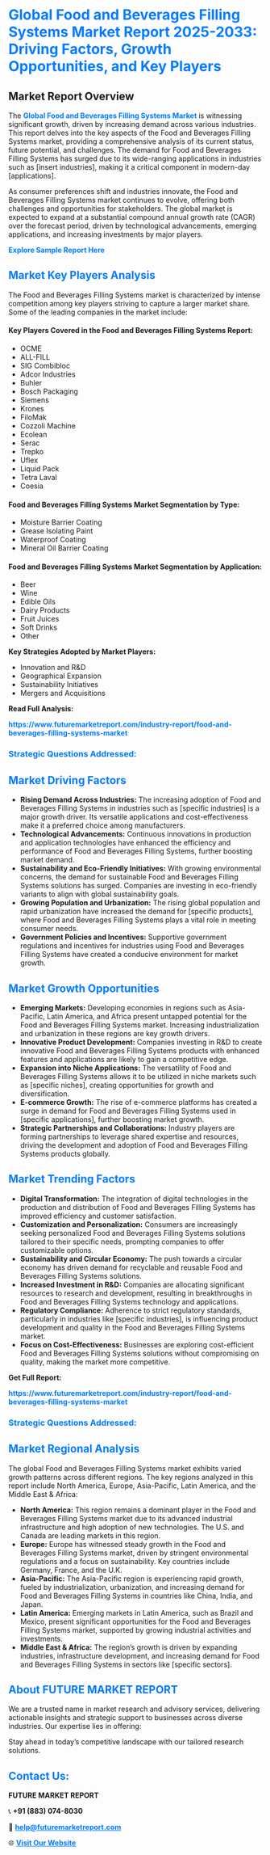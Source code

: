 <h1 style="color: #007BFF;">Global Food and Beverages Filling Systems Market Report 2025-2033: Driving Factors, Growth Opportunities, and Key Players</h1>

<section id="overview">
<h2>Market Report Overview</h2>
<p>The <a href="https://www.futuremarketreport.com/industry-report/food-and-beverages-filling-systems-market" style="color: #007BFF; text-decoration: none;"><strong>Global Food and Beverages Filling Systems Market</strong></a> is witnessing significant growth, driven by increasing demand across various industries. This report delves into the key aspects of the Food and Beverages Filling Systems market, providing a comprehensive analysis of its current status, future potential, and challenges. The demand for Food and Beverages Filling Systems has surged due to its wide-ranging applications in industries such as [insert industries], making it a critical component in modern-day [applications].</p>
<p>As consumer preferences shift and industries innovate, the Food and Beverages Filling Systems market continues to evolve, offering both challenges and opportunities for stakeholders. The global market is expected to expand at a substantial compound annual growth rate (CAGR) over the forecast period, driven by technological advancements, emerging applications, and increasing investments by major players.</p>
</section>

<section id="overview">
<p><a href="https://www.futuremarketreport.com/request-sample/reportId=61671" style="color: #007BFF; text-decoration: none;"><strong>Explore Sample Report Here</strong></a></p>
</section>

<section id="key-players">
<h2 style="color: #007BFF;">Market Key Players Analysis</h2>
<p>The Food and Beverages Filling Systems market is characterized by intense competition among key players striving to capture a larger market share. Some of the leading companies in the market include:</p>
<h4>Key Players Covered in the Food and Beverages Filling Systems Report:</h4>
<ul><li>OCME</li><li>ALL-FILL</li><li>SIG Combibloc</li><li>Adcor Industries</li><li>Buhler</li><li>Bosch Packaging</li><li>Siemens</li><li>Krones</li><li>FiloMak</li><li>Cozzoli Machine</li><li>Ecolean</li><li>Serac</li><li>Trepko</li><li>Uflex</li><li>Liquid Pack</li><li>Tetra Laval</li><li>Coesia</li></ul>
<h4>Food and Beverages Filling Systems Market Segmentation by Type:</h4>
<ul><li>Moisture Barrier Coating</li><li>Grease Isolating Paint</li><li>Waterproof Coating</li><li>Mineral Oil Barrier Coating</li></ul>

<h4>Food and Beverages Filling Systems Market Segmentation by Application:</h4>
<ul><li>Beer</li><li>Wine</li><li>Edible Oils</li><li>Dairy Products</li><li>Fruit Juices</li><li>Soft Drinks</li><li>Other</li></ul>
<p><strong>Key Strategies Adopted by Market Players:</strong></p>
<ul>
<li>Innovation and R&D</li>
<li>Geographical Expansion</li>
<li>Sustainability Initiatives</li>
<li>Mergers and Acquisitions</li>
</ul>
</section>

<section>
<p><strong>Read Full Analysis: </strong></p><a href="https://www.futuremarketreport.com/industry-report/food-and-beverages-filling-systems-market" style="color: #007BFF; text-decoration: none;"><strong>https://www.futuremarketreport.com/industry-report/food-and-beverages-filling-systems-market</strong></a>
<h3 style="color: #007BFF;">Strategic Questions Addressed:</h3>
</section>

<section id="driving-factors">
<h2 style="color: #007BFF;">Market Driving Factors</h2>
<ul>
<li><strong>Rising Demand Across Industries:</strong> The increasing adoption of Food and Beverages Filling Systems in industries such as [specific industries] is a major growth driver. Its versatile applications and cost-effectiveness make it a preferred choice among manufacturers.</li>
<li><strong>Technological Advancements:</strong> Continuous innovations in production and application technologies have enhanced the efficiency and performance of Food and Beverages Filling Systems, further boosting market demand.</li>
<li><strong>Sustainability and Eco-Friendly Initiatives:</strong> With growing environmental concerns, the demand for sustainable Food and Beverages Filling Systems solutions has surged. Companies are investing in eco-friendly variants to align with global sustainability goals.</li>
<li><strong>Growing Population and Urbanization:</strong> The rising global population and rapid urbanization have increased the demand for [specific products], where Food and Beverages Filling Systems plays a vital role in meeting consumer needs.</li>
<li><strong>Government Policies and Incentives:</strong> Supportive government regulations and incentives for industries using Food and Beverages Filling Systems have created a conducive environment for market growth.</li>
</ul>
</section>

<section id="growth-opportunities">
<h2 style="color: #007BFF;">Market Growth Opportunities</h2>
<ul>
<li><strong>Emerging Markets:</strong> Developing economies in regions such as Asia-Pacific, Latin America, and Africa present untapped potential for the Food and Beverages Filling Systems market. Increasing industrialization and urbanization in these regions are key growth drivers.</li>
<li><strong>Innovative Product Development:</strong> Companies investing in R&D to create innovative Food and Beverages Filling Systems products with enhanced features and applications are likely to gain a competitive edge.</li>
<li><strong>Expansion into Niche Applications:</strong> The versatility of Food and Beverages Filling Systems allows it to be utilized in niche markets such as [specific niches], creating opportunities for growth and diversification.</li>
<li><strong>E-commerce Growth:</strong> The rise of e-commerce platforms has created a surge in demand for Food and Beverages Filling Systems used in [specific applications], further boosting market growth.</li>
<li><strong>Strategic Partnerships and Collaborations:</strong> Industry players are forming partnerships to leverage shared expertise and resources, driving the development and adoption of Food and Beverages Filling Systems products globally.</li>
</ul>
</section>

<section id="trending-factors">
<h2 style="color: #007BFF;">Market Trending Factors</h2>
<ul>
<li><strong>Digital Transformation:</strong> The integration of digital technologies in the production and distribution of Food and Beverages Filling Systems has improved efficiency and customer satisfaction.</li>
<li><strong>Customization and Personalization:</strong> Consumers are increasingly seeking personalized Food and Beverages Filling Systems solutions tailored to their specific needs, prompting companies to offer customizable options.</li>
<li><strong>Sustainability and Circular Economy:</strong> The push towards a circular economy has driven demand for recyclable and reusable Food and Beverages Filling Systems solutions.</li>
<li><strong>Increased Investment in R&D:</strong> Companies are allocating significant resources to research and development, resulting in breakthroughs in Food and Beverages Filling Systems technology and applications.</li>
<li><strong>Regulatory Compliance:</strong> Adherence to strict regulatory standards, particularly in industries like [specific industries], is influencing product development and quality in the Food and Beverages Filling Systems market.</li>
<li><strong>Focus on Cost-Effectiveness:</strong> Businesses are exploring cost-efficient Food and Beverages Filling Systems solutions without compromising on quality, making the market more competitive.</li>
</ul>
</section>

<section>
<p><strong>Get Full Report: </strong></p><a href="https://www.futuremarketreport.com/industry-report/food-and-beverages-filling-systems-market" style="color: #007BFF; text-decoration: none;"><strong>https://www.futuremarketreport.com/industry-report/food-and-beverages-filling-systems-market</strong></a>
<h3 style="color: #007BFF;">Strategic Questions Addressed:</h3>
</section>


<section id="regional-analysis">
<h2 style="color: #007BFF;">Market Regional Analysis</h2>
<p>The global Food and Beverages Filling Systems market exhibits varied growth patterns across different regions. The key regions analyzed in this report include North America, Europe, Asia-Pacific, Latin America, and the Middle East & Africa:</p>
<ul>
<li><strong>North America:</strong> This region remains a dominant player in the Food and Beverages Filling Systems market due to its advanced industrial infrastructure and high adoption of new technologies. The U.S. and Canada are leading markets in this region.</li>
<li><strong>Europe:</strong> Europe has witnessed steady growth in the Food and Beverages Filling Systems market, driven by stringent environmental regulations and a focus on sustainability. Key countries include Germany, France, and the U.K.</li>
<li><strong>Asia-Pacific:</strong> The Asia-Pacific region is experiencing rapid growth, fueled by industrialization, urbanization, and increasing demand for Food and Beverages Filling Systems in countries like China, India, and Japan.</li>
<li><strong>Latin America:</strong> Emerging markets in Latin America, such as Brazil and Mexico, present significant opportunities for the Food and Beverages Filling Systems market, supported by growing industrial activities and investments.</li>
<li><strong>Middle East & Africa:</strong> The region’s growth is driven by expanding industries, infrastructure development, and increasing demand for Food and Beverages Filling Systems in sectors like [specific sectors].</li>
</ul>
</section>

<footer>
<h2 style="color: #007BFF;">About FUTURE MARKET REPORT</h2>
<p>We are a trusted name in market research and advisory services, delivering actionable insights and strategic support to businesses across diverse industries. Our expertise lies in offering:</p>

<p>Stay ahead in today’s competitive landscape with our tailored research solutions.</p>

<h2 style="color: #007BFF;">Contact Us:</h2>
<p><strong>FUTURE MARKET REPORT</strong></p>
<p>📞 <strong>+91 (883) 074-8030</strong></p>
<p>📧 <strong><a href="mailto:help@futuremarketreport.com" style="color: #007BFF;">help@futuremarketreport.com</a></strong></p>
<p>🌐 <strong><a href="https://www.futuremarketreport.com/" style="color: #007BFF;">Visit Our Website</a></strong></p>
</footer>